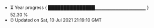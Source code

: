 - ⏳ Year progress { ███████████████▁▁▁▁▁▁▁▁▁▁▁▁▁▁▁ } 52.30 %
- ⏰ Updated on Sat, 10 Jul 2021 21:19:10 GMT

